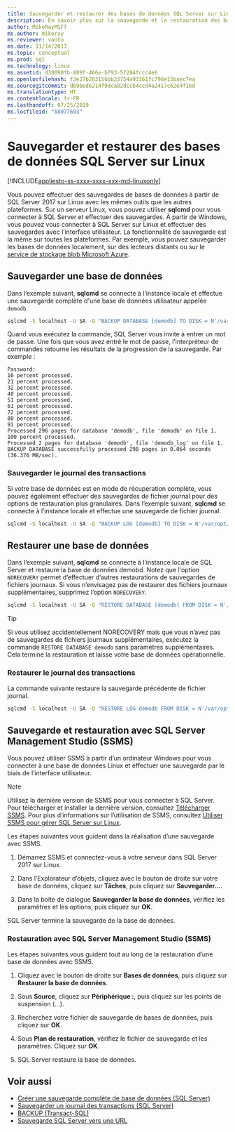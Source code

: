 ```yaml
---
title: Sauvegarder et restaurer des bases de données SQL Server sur Linux
description: En savoir plus sur la sauvegarde et la restauration des bases de données SQL Server sur Linux.
author: MikeRayMSFT
ms.author: mikeray
ms.reviewer: vanto
ms.date: 11/14/2017
ms.topic: conceptual
ms.prod: sql
ms.technology: linux
ms.assetid: d30090fb-889f-466e-b793-5f284fccc4e6
ms.openlocfilehash: f3e27b283156bb23754a93161fc796e15baec7ea
ms.sourcegitcommit: db9bed6214f9dca82dccb4ccd4a2417c62e4f1bd
ms.translationtype: HT
ms.contentlocale: fr-FR
ms.lasthandoff: 07/25/2019
ms.locfileid: "68077693"
---
```

# <a name="backup-and-restore-sql-server-databases-on-linux"></a>Sauvegarder et restaurer des bases de données SQL Server sur Linux

[!INCLUDE[appliesto-ss-xxxx-xxxx-xxx-md-linuxonly](../includes/appliesto-ss-xxxx-xxxx-xxx-md-linuxonly.md)]

Vous pouvez effectuer des sauvegardes de bases de données à partir de SQL Server 2017 sur Linux avec les mêmes outils que les autres plateformes. Sur un serveur Linux, vous pouvez utiliser **sqlcmd** pour vous connecter à SQL Server et effectuer des sauvegardes. À partir de Windows, vous pouvez vous connecter à SQL Server sur Linux et effectuer des sauvegardes avec l’interface utilisateur. La fonctionnalité de sauvegarde est la même sur toutes les plateformes. Par exemple, vous pouvez sauvegarder les bases de données localement, sur des lecteurs distants ou sur le [service de stockage blob Microsoft Azure](../relational-databases/backup-restore/sql-server-backup-to-url.md).

## <a name="backup-a-database"></a>Sauvegarder une base de données

Dans l’exemple suivant, **sqlcmd** se connecte à l’instance locale et effectue une sauvegarde complète d'une base de données utilisateur appelée `demodb`.

```bash
sqlcmd -S localhost -U SA -Q "BACKUP DATABASE [demodb] TO DISK = N'/var/opt/mssql/data/demodb.bak' WITH NOFORMAT, NOINIT, NAME = 'demodb-full', SKIP, NOREWIND, NOUNLOAD, STATS = 10"
```

Quand vous exécutez la commande, SQL Server vous invite à entrer un mot de passe. Une fois que vous avez entré le mot de passe, l’interpréteur de commandes retourne les résultats de la progression de la sauvegarde. Par exemple :

```
Password:
10 percent processed.
21 percent processed.
32 percent processed.
40 percent processed.
51 percent processed.
61 percent processed.
72 percent processed.
80 percent processed.
91 percent processed.
Processed 296 pages for database 'demodb', file 'demodb' on file 1.
100 percent processed.
Processed 2 pages for database 'demodb', file 'demodb_log' on file 1.
BACKUP DATABASE successfully processed 298 pages in 0.064 seconds (36.376 MB/sec).
```

### <a name="backup-the-transaction-log"></a>Sauvegarder le journal des transactions

Si votre base de données est en mode de récupération complète, vous pouvez également effectuer des sauvegardes de fichier journal pour des options de restauration plus granulaires. Dans l’exemple suivant, **sqlcmd** se connecte à l’instance locale et effectue une sauvegarde de fichier journal.

```bash
sqlcmd -S localhost -U SA -Q "BACKUP LOG [demodb] TO DISK = N'/var/opt/mssql/data/demodb_LogBackup.bak' WITH NOFORMAT, NOINIT, NAME = N'demodb_LogBackup', NOSKIP, NOREWIND, NOUNLOAD, STATS = 5"
```

## <a name="restore-a-database"></a>Restaurer une base de données

Dans l’exemple suivant, **sqlcmd** se connecte à l’instance locale de SQL Server et restaure la base de données demobd. Notez que l'option `NORECOVERY` permet d’effectuer d’autres restaurations de sauvegardes de fichiers journaux. Si vous n’envisagez pas de restaurer des fichiers journaux supplémentaires, supprimez l’option `NORECOVERY`.

```bash
sqlcmd -S localhost -U SA -Q "RESTORE DATABASE [demodb] FROM DISK = N'/var/opt/mssql/data/demodb.bak' WITH FILE = 1, NOUNLOAD, REPLACE, NORECOVERY, STATS = 5"
```

> [!TIP]
> Si vous utilisez accidentellement NORECOVERY mais que vous n’avez pas de sauvegardes de fichiers journaux supplémentaires, exécutez la commande `RESTORE DATABASE demodb` sans paramètres supplémentaires. Cela termine la restauration et laisse votre base de données opérationnelle.

### <a name="restore-the-transaction-log"></a>Restaurer le journal des transactions

La commande suivante restaure la sauvegarde précédente de fichier journal.

```bash
sqlcmd -S localhost -U SA -Q "RESTORE LOG demodb FROM DISK = N'/var/opt/mssql/data/demodb_LogBackup.bak'"
```

## <a name="backup-and-restore-with-sql-server-management-studio-ssms"></a>Sauvegarde et restauration avec SQL Server Management Studio (SSMS)

Vous pouvez utiliser SSMS à partir d’un ordinateur Windows pour vous connecter à une base de données Linux et effectuer une sauvegarde par le biais de l’interface utilisateur.

>[!NOTE] 
> Utilisez la dernière version de SSMS pour vous connecter à SQL Server. Pour télécharger et installer la dernière version, consultez [Télécharger SSMS](../ssms/download-sql-server-management-studio-ssms.md). Pour plus d’informations sur l’utilisation de SSMS, consultez [Utiliser SSMS pour gérer SQL Server sur Linux](sql-server-linux-manage-ssms.md).

Les étapes suivantes vous guident dans la réalisation d’une sauvegarde avec SSMS. 

1. Démarrez SSMS et connectez-vous à votre serveur dans SQL Server 2017 sur Linux.

1. Dans l’Explorateur d’objets, cliquez avec le bouton de droite sur votre base de données, cliquez sur **Tâches**, puis cliquez sur **Sauvegarder...**.

1. Dans la boîte de dialogue **Sauvegarder la base de données**, vérifiez les paramètres et les options, puis cliquez sur **OK**.
 
SQL Server termine la sauvegarde de la base de données.

### <a name="restore-with-sql-server-management-studio-ssms"></a>Restauration avec SQL Server Management Studio (SSMS) 

Les étapes suivantes vous guident tout au long de la restauration d’une base de données avec SSMS.

1. Cliquez avec le bouton de droite sur **Bases de données**, puis cliquez sur **Restaurer la base de données**. 

1. Sous **Source**, cliquez sur **Périphérique :**, puis cliquez sur les points de suspension (...).

1. Recherchez votre fichier de sauvegarde de bases de données, puis cliquez sur **OK**. 

1. Sous **Plan de restauration**, vérifiez le fichier de sauvegarde et les paramètres. Cliquez sur **OK**. 

1. SQL Server restaure la base de données. 

## <a name="see-also"></a>Voir aussi

* [Créer une sauvegarde complète de base de données (SQL Server)](../relational-databases/backup-restore/create-a-full-database-backup-sql-server.md)
* [Sauvegarder un journal des transactions (SQL Server)](../relational-databases/backup-restore/back-up-a-transaction-log-sql-server.md)
* [BACKUP (Transact-SQL)](../t-sql/statements/backup-transact-sql.md)
* [Sauvegarde SQL Server vers une URL](../relational-databases/backup-restore/sql-server-backup-to-url.md)
